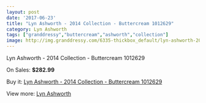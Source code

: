 ```yaml
---
layout: post
date: '2017-06-23'
title: "Lyn Ashworth - 2014 Collection - Buttercream 1012629"
category: Lyn Ashworth
tags: ["granddressy","buttercream","ashworth","collection"]
image: http://img.granddressy.com/6335-thickbox_default/lyn-ashworth-2014-collection-buttercream-1012629.jpg
---
```

Lyn Ashworth - 2014 Collection - Buttercream 1012629

On Sales: **$282.99**
<a href="https://www.granddressy.com/en/lyn-ashworth/5635-lyn-ashworth-2014-collection-buttercream-1012629.html"><amp-img layout="responsive" width="600" height="600" src="//img.granddressy.com/6335-thickbox_default/lyn-ashworth-2014-collection-buttercream-1012629.jpg" alt="Lyn Ashworth - 2014 Collection - Buttercream 1012629 0" /></a>

Buy it: [Lyn Ashworth - 2014 Collection - Buttercream 1012629](https://www.granddressy.com/en/lyn-ashworth/5635-lyn-ashworth-2014-collection-buttercream-1012629.html "Lyn Ashworth - 2014 Collection - Buttercream 1012629")

View more: [Lyn Ashworth](https://www.granddressy.com/en/10-lyn-ashworth "Lyn Ashworth")